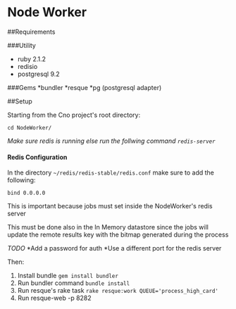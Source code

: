 Node Worker
===

##Requirements

###Utility
* ruby 2.1.2
* redisio
* postgresql 9.2

###Gems
*bundler
*resque
*pg (postgresql adapter)

##Setup

Starting from the Cno project's root directory:

`cd NodeWorker/`

*Make sure redis is running else run the follwing command `redis-server`*

#### Redis Configuration
In the directory `~/redis/redis-stable/redis.conf` make sure to add the following:

`bind 0.0.0.0`

This is important because jobs must set inside the NodeWorker's redis server

This must be done also in the In Memory datastore since the jobs will update the remote results key with the bitmap generated
during the process

*TODO*
*Add a password for auth
*Use a different port for the redis server

Then:

1. Install bundle `gem install bundler`
2. Run bundler command `bundle install`
3. Run resque's rake task `rake resque:work QUEUE='process_high_card'`
4. Run resque-web -p 8282